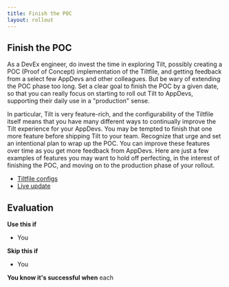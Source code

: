 ```yaml
---
title: Finish the POC
layout: rollout
---
```


## Finish the POC

As a DevEx engineer, do invest the time in exploring Tilt, possibly creating a POC (Proof of Concept) implementation of the Tiltfile, and getting feedback from a select few AppDevs and other colleagues. But be wary of extending the POC phase too long. Set a clear goal to finish the POC by a given date, so that you can really focus on starting to roll out Tilt to AppDevs, supporting their daily use in a "production" sense.

In particular, Tilt is very feature-rich, and the configurability of the Tiltfile itself means that you have many different ways to continually improve the Tilt experience for your AppDevs. You may be tempted to finish that one more feature before shipping Tilt to your team. Recognize that urge and set an intentional plan to wrap up the POC. You can improve these features over time as you get more feedback from AppDevs. Here are just a few examples of features you may want to hold off perfecting, in the interest of finishing the POC, and moving on to the production phase of your rollout.

- [Tiltfile configs](/tiltfile_config)
- [Live update](/live_update_tutorial)

## Evaluation

**Use this if**
- You

**Skip this if**
- You

**You know it's successful when** each 
